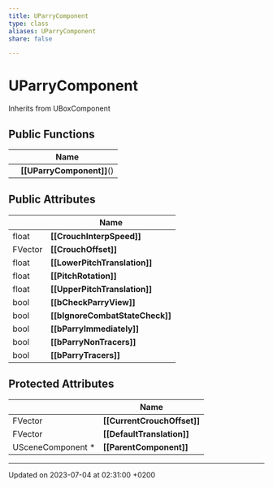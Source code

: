 ```yaml
---
title: UParryComponent
type: class
aliases: UParryComponent
share: false

---
```


# UParryComponent





Inherits from UBoxComponent

## Public Functions

|                | Name           |
| -------------- | -------------- |
| | **[[UParryComponent]]**() |

## Public Attributes

|                | Name           |
| -------------- | -------------- |
| float | **[[CrouchInterpSpeed]]**  |
| FVector | **[[CrouchOffset]]**  |
| float | **[[LowerPitchTranslation]]**  |
| float | **[[PitchRotation]]**  |
| float | **[[UpperPitchTranslation]]**  |
| bool | **[[bCheckParryView]]**  |
| bool | **[[bIgnoreCombatStateCheck]]**  |
| bool | **[[bParryImmediately]]**  |
| bool | **[[bParryNonTracers]]**  |
| bool | **[[bParryTracers]]**  |

## Protected Attributes

|                | Name           |
| -------------- | -------------- |
| FVector | **[[CurrentCrouchOffset]]**  |
| FVector | **[[DefaultTranslation]]**  |
| USceneComponent * | **[[ParentComponent]]**  |

-------------------------------

Updated on 2023-07-04 at 02:31:00 +0200